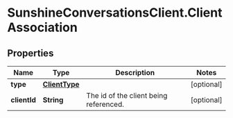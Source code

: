 # SunshineConversationsClient.ClientAssociation

## Properties

Name | Type | Description | Notes
------------ | ------------- | ------------- | -------------
**type** | [**ClientType**](ClientType.md) |  | [optional] 
**clientId** | **String** | The id of the client being referenced. | [optional] 


